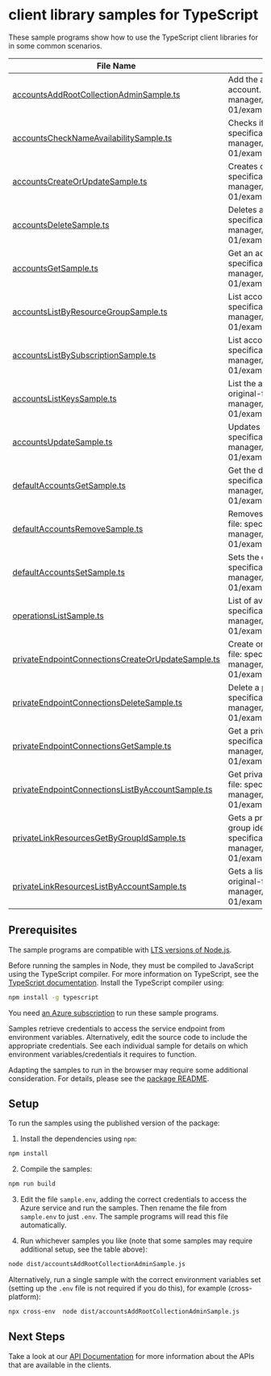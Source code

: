 # client library samples for TypeScript

These sample programs show how to use the TypeScript client libraries for in some common scenarios.

| **File Name**                                                                                       | **Description**                                                                                                                                                                                                               |
| --------------------------------------------------------------------------------------------------- | ----------------------------------------------------------------------------------------------------------------------------------------------------------------------------------------------------------------------------- |
| [accountsAddRootCollectionAdminSample.ts][accountsaddrootcollectionadminsample]                     | Add the administrator for root collection associated with this account. x-ms-original-file: specification/purview/resource-manager/Microsoft.Purview/stable/2021-07-01/examples/Accounts_AddRootCollectionAdmin.json          |
| [accountsCheckNameAvailabilitySample.ts][accountschecknameavailabilitysample]                       | Checks if account name is available. x-ms-original-file: specification/purview/resource-manager/Microsoft.Purview/stable/2021-07-01/examples/Accounts_CheckNameAvailability.json                                              |
| [accountsCreateOrUpdateSample.ts][accountscreateorupdatesample]                                     | Creates or updates an account x-ms-original-file: specification/purview/resource-manager/Microsoft.Purview/stable/2021-07-01/examples/Accounts_CreateOrUpdate.json                                                            |
| [accountsDeleteSample.ts][accountsdeletesample]                                                     | Deletes an account resource x-ms-original-file: specification/purview/resource-manager/Microsoft.Purview/stable/2021-07-01/examples/Accounts_Delete.json                                                                      |
| [accountsGetSample.ts][accountsgetsample]                                                           | Get an account x-ms-original-file: specification/purview/resource-manager/Microsoft.Purview/stable/2021-07-01/examples/Accounts_Get.json                                                                                      |
| [accountsListByResourceGroupSample.ts][accountslistbyresourcegroupsample]                           | List accounts in ResourceGroup x-ms-original-file: specification/purview/resource-manager/Microsoft.Purview/stable/2021-07-01/examples/Accounts_ListByResourceGroup.json                                                      |
| [accountsListBySubscriptionSample.ts][accountslistbysubscriptionsample]                             | List accounts in Subscription x-ms-original-file: specification/purview/resource-manager/Microsoft.Purview/stable/2021-07-01/examples/Accounts_ListBySubscription.json                                                        |
| [accountsListKeysSample.ts][accountslistkeyssample]                                                 | List the authorization keys associated with this account. x-ms-original-file: specification/purview/resource-manager/Microsoft.Purview/stable/2021-07-01/examples/Accounts_ListKeys.json                                      |
| [accountsUpdateSample.ts][accountsupdatesample]                                                     | Updates an account x-ms-original-file: specification/purview/resource-manager/Microsoft.Purview/stable/2021-07-01/examples/Accounts_Update.json                                                                               |
| [defaultAccountsGetSample.ts][defaultaccountsgetsample]                                             | Get the default account for the scope. x-ms-original-file: specification/purview/resource-manager/Microsoft.Purview/stable/2021-07-01/examples/DefaultAccounts_Get.json                                                       |
| [defaultAccountsRemoveSample.ts][defaultaccountsremovesample]                                       | Removes the default account from the scope. x-ms-original-file: specification/purview/resource-manager/Microsoft.Purview/stable/2021-07-01/examples/DefaultAccounts_Remove.json                                               |
| [defaultAccountsSetSample.ts][defaultaccountssetsample]                                             | Sets the default account for the scope. x-ms-original-file: specification/purview/resource-manager/Microsoft.Purview/stable/2021-07-01/examples/DefaultAccounts_Set.json                                                      |
| [operationsListSample.ts][operationslistsample]                                                     | List of available operations x-ms-original-file: specification/purview/resource-manager/Microsoft.Purview/stable/2021-07-01/examples/Operations_List.json                                                                     |
| [privateEndpointConnectionsCreateOrUpdateSample.ts][privateendpointconnectionscreateorupdatesample] | Create or update a private endpoint connection x-ms-original-file: specification/purview/resource-manager/Microsoft.Purview/stable/2021-07-01/examples/PrivateEndpointConnections_CreateOrUpdate.json                         |
| [privateEndpointConnectionsDeleteSample.ts][privateendpointconnectionsdeletesample]                 | Delete a private endpoint connection x-ms-original-file: specification/purview/resource-manager/Microsoft.Purview/stable/2021-07-01/examples/PrivateEndpointConnections_Delete.json                                           |
| [privateEndpointConnectionsGetSample.ts][privateendpointconnectionsgetsample]                       | Get a private endpoint connection x-ms-original-file: specification/purview/resource-manager/Microsoft.Purview/stable/2021-07-01/examples/PrivateEndpointConnections_Get.json                                                 |
| [privateEndpointConnectionsListByAccountSample.ts][privateendpointconnectionslistbyaccountsample]   | Get private endpoint connections for account x-ms-original-file: specification/purview/resource-manager/Microsoft.Purview/stable/2021-07-01/examples/PrivateEndpointConnections_ListByAccount.json                            |
| [privateLinkResourcesGetByGroupIdSample.ts][privatelinkresourcesgetbygroupidsample]                 | Gets a privately linkable resources for an account with given group identifier x-ms-original-file: specification/purview/resource-manager/Microsoft.Purview/stable/2021-07-01/examples/PrivateLinkResources_GetByGroupId.json |
| [privateLinkResourcesListByAccountSample.ts][privatelinkresourceslistbyaccountsample]               | Gets a list of privately linkable resources for an account x-ms-original-file: specification/purview/resource-manager/Microsoft.Purview/stable/2021-07-01/examples/PrivateLinkResources_ListByAccount.json                    |

## Prerequisites

The sample programs are compatible with [LTS versions of Node.js](https://nodejs.org/about/releases/).

Before running the samples in Node, they must be compiled to JavaScript using the TypeScript compiler. For more information on TypeScript, see the [TypeScript documentation][typescript]. Install the TypeScript compiler using:

```bash
npm install -g typescript
```

You need [an Azure subscription][freesub] to run these sample programs.

Samples retrieve credentials to access the service endpoint from environment variables. Alternatively, edit the source code to include the appropriate credentials. See each individual sample for details on which environment variables/credentials it requires to function.

Adapting the samples to run in the browser may require some additional consideration. For details, please see the [package README][package].

## Setup

To run the samples using the published version of the package:

1. Install the dependencies using `npm`:

```bash
npm install
```

2. Compile the samples:

```bash
npm run build
```

3. Edit the file `sample.env`, adding the correct credentials to access the Azure service and run the samples. Then rename the file from `sample.env` to just `.env`. The sample programs will read this file automatically.

4. Run whichever samples you like (note that some samples may require additional setup, see the table above):

```bash
node dist/accountsAddRootCollectionAdminSample.js
```

Alternatively, run a single sample with the correct environment variables set (setting up the `.env` file is not required if you do this), for example (cross-platform):

```bash
npx cross-env  node dist/accountsAddRootCollectionAdminSample.js
```

## Next Steps

Take a look at our [API Documentation][apiref] for more information about the APIs that are available in the clients.

[accountsaddrootcollectionadminsample]: https://github.com/Azure/azure-sdk-for-js/blob/main/sdk/purview/arm-purview/samples/v1/typescript/src/accountsAddRootCollectionAdminSample.ts
[accountschecknameavailabilitysample]: https://github.com/Azure/azure-sdk-for-js/blob/main/sdk/purview/arm-purview/samples/v1/typescript/src/accountsCheckNameAvailabilitySample.ts
[accountscreateorupdatesample]: https://github.com/Azure/azure-sdk-for-js/blob/main/sdk/purview/arm-purview/samples/v1/typescript/src/accountsCreateOrUpdateSample.ts
[accountsdeletesample]: https://github.com/Azure/azure-sdk-for-js/blob/main/sdk/purview/arm-purview/samples/v1/typescript/src/accountsDeleteSample.ts
[accountsgetsample]: https://github.com/Azure/azure-sdk-for-js/blob/main/sdk/purview/arm-purview/samples/v1/typescript/src/accountsGetSample.ts
[accountslistbyresourcegroupsample]: https://github.com/Azure/azure-sdk-for-js/blob/main/sdk/purview/arm-purview/samples/v1/typescript/src/accountsListByResourceGroupSample.ts
[accountslistbysubscriptionsample]: https://github.com/Azure/azure-sdk-for-js/blob/main/sdk/purview/arm-purview/samples/v1/typescript/src/accountsListBySubscriptionSample.ts
[accountslistkeyssample]: https://github.com/Azure/azure-sdk-for-js/blob/main/sdk/purview/arm-purview/samples/v1/typescript/src/accountsListKeysSample.ts
[accountsupdatesample]: https://github.com/Azure/azure-sdk-for-js/blob/main/sdk/purview/arm-purview/samples/v1/typescript/src/accountsUpdateSample.ts
[defaultaccountsgetsample]: https://github.com/Azure/azure-sdk-for-js/blob/main/sdk/purview/arm-purview/samples/v1/typescript/src/defaultAccountsGetSample.ts
[defaultaccountsremovesample]: https://github.com/Azure/azure-sdk-for-js/blob/main/sdk/purview/arm-purview/samples/v1/typescript/src/defaultAccountsRemoveSample.ts
[defaultaccountssetsample]: https://github.com/Azure/azure-sdk-for-js/blob/main/sdk/purview/arm-purview/samples/v1/typescript/src/defaultAccountsSetSample.ts
[operationslistsample]: https://github.com/Azure/azure-sdk-for-js/blob/main/sdk/purview/arm-purview/samples/v1/typescript/src/operationsListSample.ts
[privateendpointconnectionscreateorupdatesample]: https://github.com/Azure/azure-sdk-for-js/blob/main/sdk/purview/arm-purview/samples/v1/typescript/src/privateEndpointConnectionsCreateOrUpdateSample.ts
[privateendpointconnectionsdeletesample]: https://github.com/Azure/azure-sdk-for-js/blob/main/sdk/purview/arm-purview/samples/v1/typescript/src/privateEndpointConnectionsDeleteSample.ts
[privateendpointconnectionsgetsample]: https://github.com/Azure/azure-sdk-for-js/blob/main/sdk/purview/arm-purview/samples/v1/typescript/src/privateEndpointConnectionsGetSample.ts
[privateendpointconnectionslistbyaccountsample]: https://github.com/Azure/azure-sdk-for-js/blob/main/sdk/purview/arm-purview/samples/v1/typescript/src/privateEndpointConnectionsListByAccountSample.ts
[privatelinkresourcesgetbygroupidsample]: https://github.com/Azure/azure-sdk-for-js/blob/main/sdk/purview/arm-purview/samples/v1/typescript/src/privateLinkResourcesGetByGroupIdSample.ts
[privatelinkresourceslistbyaccountsample]: https://github.com/Azure/azure-sdk-for-js/blob/main/sdk/purview/arm-purview/samples/v1/typescript/src/privateLinkResourcesListByAccountSample.ts
[apiref]: https://docs.microsoft.com/javascript/api/@azure/arm-purview?view=azure-node-preview
[freesub]: https://azure.microsoft.com/free/
[package]: https://github.com/Azure/azure-sdk-for-js/tree/main/sdk/purview/arm-purview/README.md
[typescript]: https://www.typescriptlang.org/docs/home.html
